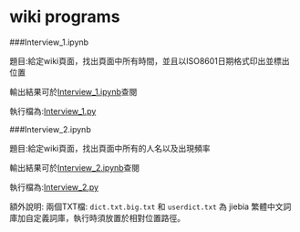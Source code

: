 # wiki programs


###Interview_1.ipynb

題目:給定wiki頁面，找出頁面中所有時間，並且以ISO8601日期格式印出並標出位置

輸出結果可於[Interview_1.ipynb](https://github.com/ChiLunHuang/Interview/blob/master/Interview_1.ipynb)查閱

執行檔為:[Interview_1.py](https://github.com/ChiLunHuang/Interview/blob/master/Interview_1.py)

###Interview_2.ipynb

題目:給定wiki頁面，找出頁面中所有的人名以及出現頻率

輸出結果可於[Interview_2.ipynb](https://github.com/ChiLunHuang/Interview/blob/master/Interview_2.ipynb)查閱

執行檔為:[Interview_2.py](https://github.com/ChiLunHuang/Interview/blob/master/Interview_2.py)

額外說明: 兩個TXT檔: `dict.txt.big.txt` 和 `userdict.txt` 為 jiebia 繁體中文詞庫加自定義詞庫，執行時須放置於相對位置路徑。
